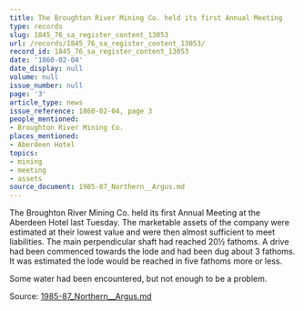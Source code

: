 ```yaml
---
title: The Broughton River Mining Co. held its first Annual Meeting
type: records
slug: 1845_76_sa_register_content_13053
url: /records/1845_76_sa_register_content_13053/
record_id: 1845_76_sa_register_content_13053
date: '1860-02-04'
date_display: null
volume: null
issue_number: null
page: '3'
article_type: news
issue_reference: 1860-02-04, page 3
people_mentioned:
- Broughton River Mining Co.
places_mentioned:
- Aberdeen Hotel
topics:
- mining
- meeting
- assets
source_document: 1985-87_Northern__Argus.md
---
```


The Broughton River Mining Co. held its first Annual Meeting at the Aberdeen Hotel last Tuesday.  The marketable assets of the company were estimated at their lowest value and were then almost sufficient to meet liabilities.  The main perpendicular shaft had reached 20½ fathoms.  A drive had been commenced towards the lode and had been dug about 3 fathoms.  It was estimated the lode would be reached in five fathoms more or less.

Some water had been encountered, but not enough to be a problem.

Source: [1985-87_Northern__Argus.md](/downloads/markdown/1985-87_Northern__Argus.md)
